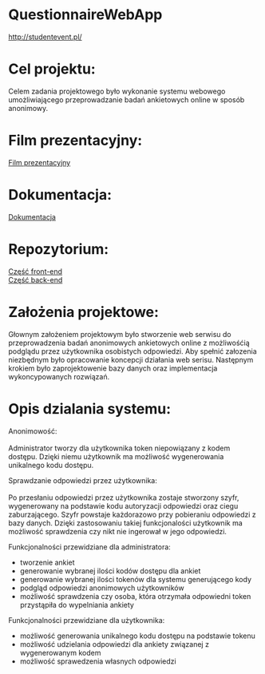 # QuestionnaireWebApp

http://studentevent.pl/

# Cel projektu:

Celem  zadania  projektowego  było  wykonanie  systemu  webowego  umożliwiającego przeprowadzanie badań ankietowych online w sposób anonimowy. 


# Film prezentacyjny:

[Film prezentacyjny](https://www.youtube.com/watch?v=kQL19cP0gNQ&feature=youtu.be)


# Dokumentacja:

[Dokumentacja](https://snodom.github.io/QuestionnaireWebApp/html/)

# Repozytorium:

[Część front-end](https://github.com/Kemot176/projektinz) <br>
[Część back-end](https://github.com/snodom/questionnaire-app)


# Założenia projektowe:

Głownym założeniem projektowym było stworzenie web serwisu do przeprowadzenia badań anonimowych ankietowych online z możliwośćią podglądu przez użytkownika osobistych odpowiedzi. Aby spełnić załozenia niezbędnym było opracowanie koncepcji działania web serisu. Następnym krokiem było zaprojektowenie bazy danych oraz implementacja wykoncypowanych rozwiązań.  

# Opis dzialania systemu:

Anonimowość: <br> <br> Administrator tworzy dla użytkownika token niepowiązany z kodem dostępu. Dzięki niemu użytkownik ma możliwość wygenerowania unikalnego kodu dostępu. 

Sprawdzanie odpowiedzi przez użytkownika: <br> <br> Po przesłaniu odpowiedzi przez użytkownika zostaje stworzony szyfr, wygenerowany na podstawie kodu autoryzacji odpowiedzi oraz ciegu zaburzającego. Szyfr powstaje każdorazowo przy pobieraniu odpowiedzi z bazy danych. Dzięki zastosowaniu takiej funkcjonalości użytkownik ma możliwość sprawdzenia czy nikt nie ingerował w jego odpowiedzi. 


Funkcjonalności przewidziane dla administratora: <br>

- tworzenie ankiet <br>
- generowanie wybranej ilości kodów dostępu dla ankiet <br>
- generowanie wybranej ilości tokenów dla systemu generującego kody <br>
- podgląd odpowiedzi anonimowych użytkowników <br>
- możliwość sprawdzenia czy osoba, która otrzymała odpowiedni token przystąpiła do wypelniania ankiety  <br>

Funkcjonalności przewidziane dla użytkownika: <br>

- możliwość generowania unikalnego kodu dostępu na podstawie tokenu 
- możliwość udzielania odpowiedzi dla ankiety związanej z wygenerowanym kodem 
- możliwość sprawedzenia własnych odpowiedzi 





